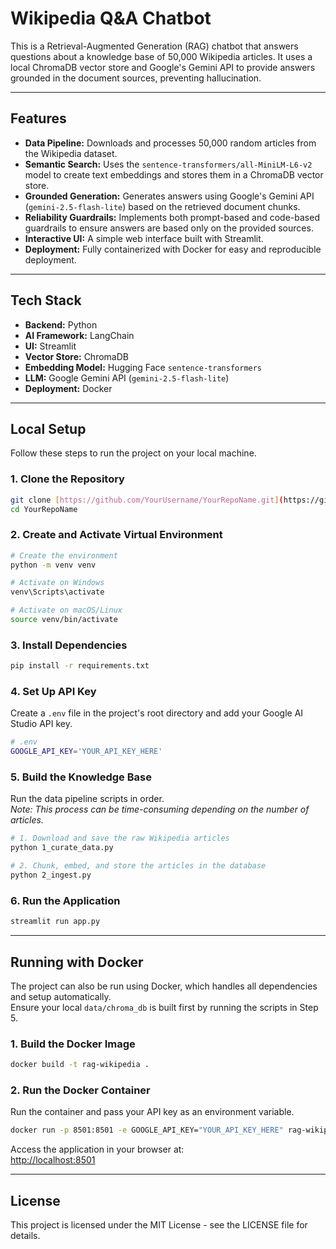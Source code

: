 # Wikipedia Q&A Chatbot

This is a Retrieval-Augmented Generation (RAG) chatbot that answers questions about a knowledge base of 50,000 Wikipedia articles. It uses a local ChromaDB vector store and Google's Gemini API to provide answers grounded in the document sources, preventing hallucination.

---

## Features
* **Data Pipeline:** Downloads and processes 50,000 random articles from the Wikipedia dataset.
* **Semantic Search:** Uses the `sentence-transformers/all-MiniLM-L6-v2` model to create text embeddings and stores them in a ChromaDB vector store.
* **Grounded Generation:** Generates answers using Google's Gemini API (`gemini-2.5-flash-lite`) based on the retrieved document chunks.
* **Reliability Guardrails:** Implements both prompt-based and code-based guardrails to ensure answers are based only on the provided sources.
* **Interactive UI:** A simple web interface built with Streamlit.
* **Deployment:** Fully containerized with Docker for easy and reproducible deployment.

---

## Tech Stack
* **Backend:** Python
* **AI Framework:** LangChain
* **UI:** Streamlit
* **Vector Store:** ChromaDB
* **Embedding Model:** Hugging Face `sentence-transformers`
* **LLM:** Google Gemini API (`gemini-2.5-flash-lite`)
* **Deployment:** Docker

---

## Local Setup
Follow these steps to run the project on your local machine.

### 1. Clone the Repository
```bash
git clone [https://github.com/YourUsername/YourRepoName.git](https://github.com/YourUsername/YourRepoName.git)
cd YourRepoName
```

### 2. Create and Activate Virtual Environment

```bash
# Create the environment
python -m venv venv

# Activate on Windows
venv\Scripts\activate

# Activate on macOS/Linux
source venv/bin/activate
```

### 3. Install Dependencies

```bash
pip install -r requirements.txt
```

### 4. Set Up API Key

Create a `.env` file in the project's root directory and add your Google AI Studio API key.

```bash
# .env
GOOGLE_API_KEY='YOUR_API_KEY_HERE'
```

### 5. Build the Knowledge Base

Run the data pipeline scripts in order.  
*Note: This process can be time-consuming depending on the number of articles.*

```bash
# 1. Download and save the raw Wikipedia articles
python 1_curate_data.py

# 2. Chunk, embed, and store the articles in the database
python 2_ingest.py
```

### 6. Run the Application

```bash
streamlit run app.py
```

---

## Running with Docker

The project can also be run using Docker, which handles all dependencies and setup automatically.  
Ensure your local `data/chroma_db` is built first by running the scripts in Step 5.

### 1. Build the Docker Image

```bash
docker build -t rag-wikipedia .
```

### 2. Run the Docker Container

Run the container and pass your API key as an environment variable.

```bash
docker run -p 8501:8501 -e GOOGLE_API_KEY="YOUR_API_KEY_HERE" rag-wikipedia
```

Access the application in your browser at:  
[http://localhost:8501](http://localhost:8501)

---

## License

This project is licensed under the MIT License - see the LICENSE file for details.
